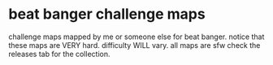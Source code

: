 # beat banger challenge maps
challenge maps mapped by me or someone else for beat banger.
notice that these maps are VERY hard.
difficulty WILL vary.
all maps are sfw
check the releases tab for the collection.
